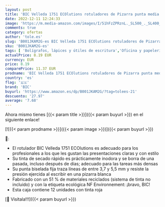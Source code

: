 ```yaml
---
layout: post
title: 'BIC Velleda 1751 ECOlutions rotuladores de Pizarra punta media - Azul  Caja de 12 unidades'
date: 2022-12-11 12:24:33
image: 'https://m.media-amazon.com/images/I/51hFzZPRznL._SL500_._SL400_.jpg'
comments: true
category: ofertas
author: 'tole.es'
slug: 'B001JKAM2G-es BIC Velleda 1751 ECOlutions rotuladores de Pizarra punta...'
sku: 'B001JKAM2G-es'
tags: [ 'Bolígrafos, lápices y útiles de escritura','Oficina y papelería','Rotuladores para pizarra','Rotuladores permanentes','Rotuladores y subrayadores','bic','rotuladores','🇪🇸', ]
actualPrice: 8.19 EUR
currency: EUR
price: 8.19
comparePrice: 11.37 EUR
prodname: 'BIC Velleda 1751 ECOlutions rotuladores de Pizarra punta media - Azul  Caja de 12 unidades'
country: 'es'
flag: '🇪🇸'
brand: 'BIC'
buyurl: 'https://www.amazon.es/dp/B001JKAM2G/?tag=tolees-21'
descuento: '27.97'
average: '7.68'
---
```


Ahora mismo tienes [{{< param title >}}]({{< param buyurl >}}) en el siguiente enlace!

[![{{< param prodname >}}]({{< param image >}})]({{< param buyurl >}})

🔎:

- El rotulador BIC Velleda 1751 ECOlutions es adecuado para los profesionales a los que les gustan las presentaciones claras y con estilo
- Su tinta de secado rápido es prácticamente inodora y se borra de una pasada, incluso después de días; adecuado para las tareas más densas
- Su punta biselada fija traza líneas de entre 3,7 y 5,5 mm y resiste la presión ejercida al escribir en una pizarra blanca
- Fabricado con un 51 % de materiales reciclados (sistema de tinta no incluido) y con la etiqueta ecológica NF Environnement: ¡bravo, BIC!
- Esta caja contiene 12 unidades con tinta roja

[🛒 Visítala!!!]({{< param buyurl >}})
